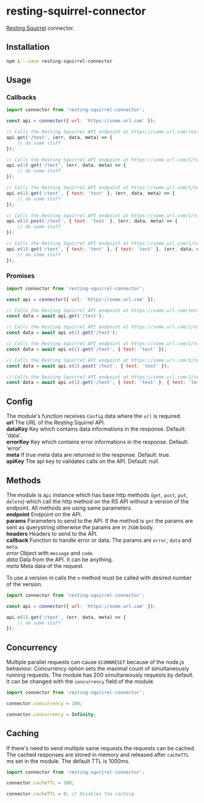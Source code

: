 # resting-squirrel-connector
[Resting Squirrel](https://www.npmjs.com/package/resting-squirrel) connector.

## Installation
```bash
npm i --save resting-squirrel-connector
```

## Usage
### Callbacks
```javascript
import connector from 'resting-squirrel-connector';

const api = connector({ url: 'https://some.url.com' });

// Calls the Resting Squirrel API endpoint at https://some.url.com/test without any parameters or headers
api.get('/test', (err, data, meta) => {
    // do some stuff
});

// Calls the Resting Squirrel API endpoint at https://some.url.com/1/test without any parameters or headers
api.v(1).get('/test', (err, data, meta) => {
    // do some stuff
});

// Calls the Resting Squirrel API endpoint at https://some.url.com/1/test?test=test without headers
api.v(1).get('/test', { test: 'test' }, (err, data, meta) => {
    // do some stuff
});

// Calls the Resting Squirrel API endpoint at https://some.url.com/1/test with POST body {"test":"test"} without headers
api.v(1).post('/test', { test: 'test' }, (err, data, meta) => {
    // do some stuff
});

// Calls the Resting Squirrel API endpoint at https://some.url.com/1/test?test=test with headers test: 'test'
api.v(1).get('/test', { test: 'test' }, { test: 'test' }, (err, data, meta) => {
    // do some stuff
});
```
### Promises
```javascript
import connector from 'resting-squirrel-connector';

const api = connector({ url: 'https://some.url.com' });

// Calls the Resting Squirrel API endpoint at https://some.url.com/test without any parameters or headers
const data = await api.get('/test');

// Calls the Resting Squirrel API endpoint at https://some.url.com/1/test without any parameters or headers
const data = await api.v(1).get('/test');

// Calls the Resting Squirrel API endpoint at https://some.url.com/1/test?test=test without headers
const data = await api.v(1).get('/test', { test: 'test' });

// Calls the Resting Squirrel API endpoint at https://some.url.com/1/test with POST body {"test":"test"} without headers
const data = await api.v(1).post('/test', { test: 'test' });

// Calls the Resting Squirrel API endpoint at https://some.url.com/1/test?test=test with headers test: 'test'
const data = await api.v(1).get('/test', { test: 'test' }, { test: 'test' });
```

## Config
The module's function receives `Config` data where the `url` is required.  
**url** The URL of the Resting Squirrel API.  
**dataKey** Key which contains data informations in the response. Default: 'data'.  
**errorKey** Key which contains error informations in the response. Default: 'error'.  
**meta** If true meta data are returned in the response. Default: true.  
**apiKey** The api key to validates calls on the API. Default: null.  

## Methods
The module is `Api` instance which has base http methods (`get`, `post`, `put`, `delete`) which call the http method on the RS API without a version of the endpoint. All methods are using same parameters.  
**endpoint** Endpoint on the API.  
**params** Parameters to send to the API. If the method is `get` the params are sent as querystring otherwise the params are in `JSON` body.  
**headers** Headers to send to the API.  
**callback** Function to handle error or data. The params are `error`, `data` and `meta`.  
*error* Object with `message` and `code`.  
*data* Data from the API. It can be anything.  
*meta* Meta data of the request.  

To use a version in calls the `v` method must be called with desired number of the version. 
```javascript
import connector from 'resting-squirrel-connector';

const api = connector({ url: 'https://some.url.com' });

api.v(1).get('/test', (err, data, meta) => {
    // do some stuff
});
```

## Concurrency
Multiple parallel requests can cause `ECONNRESET` because of the node.js behaviour. Concurrency option sets the maximal count of simultaneously running requests. The module has 200 simultaneously requests by default. It can be changed with the `concurrency` field of the module. 
```javascript
import connector from 'resting-squrirel-connector';

connector.concurrency = 100;

connector.concurrency = Infinity;
```

## Caching
If there's need to send multiple same requests the requests can be cached. The cached responses are stored in memory and released after `cacheTTL` ms set in the module. The default TTL is 1000ms.
```javascript
import connector from 'resting-squrirel-connector';

connector.cacheTTL = 100;

connector.cacheTTL = 0; // Disables the caching

```